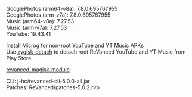 GooglePhotos (arm64-v8a): 7.8.0.695767955  
GooglePhotos (arm-v7a): 7.8.0.695767955  
Music (arm64-v8a): 7.27.53  
Music (arm-v7a): 7.27.53  
YouTube: 19.43.41  

Install [Microg](https://github.com/ReVanced/GmsCore/releases) for non-root YouTube and YT Music APKs  
Use [zygisk-detach](https://github.com/j-hc/zygisk-detach) to detach root ReVanced YouTube and YT Music from Play Store  

[revanced-magisk-module](https://github.com/j-hc/revanced-magisk-module)
  
CLI: j-hc/revanced-cli-5.0.0-all.jar  
Patches: ReVanced/patches-5.0.2.rvp    
